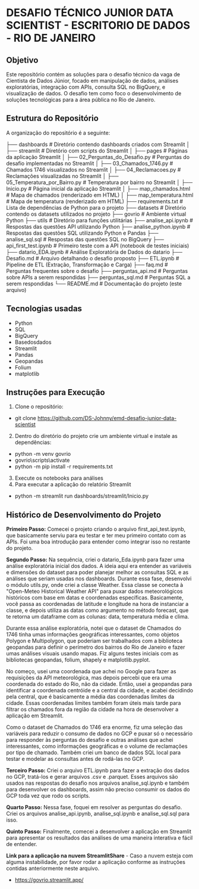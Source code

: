 # DESAFIO TÉCNICO JUNIOR DATA SCIENTIST - ESCRITORIO DE DADOS - RIO DE JANEIRO

## Objetivo

Este repositório contém as soluções para o desafio técnico da vaga de Cientista de Dados Júnior, focado em manipulação de dados, análises exploratórias, integração com APIs, consulta SQL no BigQuery, e visualização de dados. O desafio tem como foco o desenvolvimento de soluções tecnológicas para a área pública no Rio de Janeiro.

## Estrutura do Repositório

A organização do repositório é a seguinte:

├── dashboards                              # Diretório contendo dashboards criados com Streamlit
│   ├── streamlit                           # Diretório com scripts do Streamlit
│       ├── pages                           # Páginas da aplicação Streamlit
│           ├── 02_Perguntas_do_Desafio.py  # Perguntas do desafio implementadas no Streamlit
│           ├── 03_Chamados_1746.py         # Chamados 1746 visualizados no Streamlit
│           ├── 04_Reclamacoes.py           # Reclamações visualizadas no Streamlit
│           ├── 05_Temperatura_por_Bairro.py # Temperatura por bairro no Streamlit
│       ├── Inicio.py                       # Página inicial da aplicação Streamlit
│       ├── map_chamados.html               # Mapa de chamados (renderizado em HTML)
│       ├── map_temperatura.html            # Mapa de temperatura (renderizado em HTML)
├── requirements.txt                        # Lista de dependências de Python para o projeto
├── datasets                                # Diretório contendo os datasets utilizados no projeto
├── govrio                                  # Ambiente virtual Python
├── utils                                   # Diretório para funções utilitárias
├── analise_api.ipynb                       # Respostas das questões API utilizando Python
├── analise_python.ipynb                    # Respostas das questões SQL utilizando Python e Pandas
├── analise_sql.sql                         # Respostas das questões SQL no BigQuery
├── api_first_test.ipynb                    # Primeiro teste com a API (notebook de testes iniciais)
├── datario_EDA.ipynb                       # Análise Exploratória de Dados do datario
├── Desafio.md                              # Arquivo detalhando o desafio proposto
├── ETL.ipynb                               # Pipeline de ETL (Extração, Transformação e Carga)
├── faq.md                                  # Perguntas frequentes sobre o desafio
├── perguntas_api.md                        # Perguntas sobre APIs a serem respondidas
├── perguntas_sql.md                        # Perguntas SQL a serem respondidas
└── README.md                               # Documentação do projeto (este arquivo)

## Tecnologias usadas
- Python
- SQL
- BigQuery
- Basedosdados
- Streamlit
- Pandas
- Geopandas
- Folium
- matplotlib

## Instruções para Execução

1. Clone o repositório:
-   git clone https://github.com/DS-Johnny/emd-desafio-junior-data-scientist
2. Dentro do diretório do projeto crie um ambiente virtual e instale as dependências:
-  python -m venv govrio
-  govrio\scripts\activate
-  python -m pip install -r requirements.txt
3. Execute os notebooks para análises
4. Para executar a aplicação do relatório Streamlit
-  python -m streamlit run dashboards/streamlit/Inicio.py

## Histórico de Desenvolvimento do Projeto

**Primeiro Passo:** Comecei o projeto criando o arquivo first_api_test.ipynb, que basicamente serviu para eu testar e ter meu primeiro contato com as APIs. Foi uma boa introdução para entender como integrar isso no restante do projeto.

**Segundo Passo:** Na sequência, criei o datario_Eda.ipynb para fazer uma análise exploratória inicial dos dados. A ideia aqui era entender as variáveis e dimensões do dataset para poder planejar melhor as consultas SQL e as análises que seriam usadas nos dashboards. Durante essa fase, desenvolvi o módulo utils.py, onde criei a classe Weather. Essa classe se conecta à "Open-Meteo Historical Weather API" para puxar dados meteorológicos históricos com base em datas e coordenadas específicas. Basicamente, você passa as coordenadas de latitude e longitude na hora de instanciar a classe, e depois utiliza as datas como argumento no método forecast, que te retorna um dataframe com as colunas: data, temperatura média e clima.

Durante essa análise exploratória, notei que o dataset de Chamados do 1746 tinha umas informações geográficas interessantes, como objetos Polygon e Multipolygon, que poderiam ser trabalhados com a biblioteca geopandas para definir o perímetro dos bairros do Rio de Janeiro e fazer umas análises visuais usando mapas. Fiz alguns testes iniciais com as bibliotecas geopandas, folium, shapely e matplotlib.pyplot.

No começo, usei uma coordenada que achei no Google para fazer as requisições da API meteorológica, mas depois percebi que era uma coordenada do estado do Rio, não da cidade. Então, usei a geopandas para identificar a coordenada centróide e a central da cidade, e acabei decidindo pela central, que é basicamente a média das coordenadas limites da cidade. Essas coordenadas limites também foram úteis mais tarde para filtrar os chamados fora da região da cidade na hora de desenvolver a aplicação em Streamlit.

Como o dataset de Chamados do 1746 era enorme, fiz uma seleção das variáveis para reduzir o consumo de dados no GCP e puxar só o necessário para responder às perguntas do desafio e outras análises que achei interessantes, como informações geográficas e o volume de reclamações por tipo de chamado. Também criei um banco de dados SQL local para testar e modelar as consultas antes de rodá-las no GCP.

**Terceiro Passo:** Criei o arquivo ETL.ipynb para fazer a extração dos dados no GCP, tratá-los e gerar arquivos .csv e .parquet. Esses arquivos são usados nas respostas do desafio nos arquivos analise_sql.ipynb e também para desenvolver os dashboards, assim não preciso consumir os dados do GCP toda vez que rodo os scripts.

**Quarto Passo:** Nessa fase, foquei em resolver as perguntas do desafio. Criei os arquivos analise_api.ipynb, analise_sql.ipynb e analise_sql.sql para isso.

**Quinto Passo:** Finalmente, comecei a desenvolver a aplicação em Streamlit para apresentar os resultados das análises de uma maneira interativa e fácil de entender.

**Link para a aplicação na nuvem StreamlitShare** - Caso a nuvem esteja com alguma instabilidade, por favor rodar a aplicação conforme as instruções contidas anteriormente neste arquivo.
- https://govrio.streamlit.app/